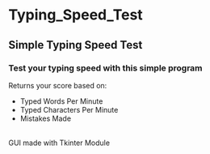 # Typing_Speed_Test
## Simple Typing Speed Test 
### Test your typing speed with this simple program<br>
Returns your score based on:
<ul>
<li>Typed Words Per Minute</li>
<li>Typed Characters Per Minute</li>
<li>Mistakes Made</li>
</ul>
<br>
GUI made with Tkinter Module

